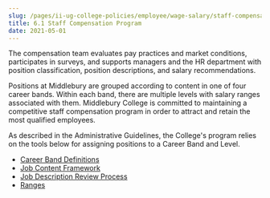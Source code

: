 ```yaml
---
slug: /pages/ii-ug-college-policies/employee/wage-salary/staff-compensation-program
title: 6.1 Staff Compensation Program
date: 2021-05-01
---
```

The compensation team evaluates pay practices and market conditions, participates in surveys, and supports managers and the HR department with position classification, position descriptions, and salary recommendations.

Positions at Middlebury are grouped according to content in one of four career bands. Within each band, there are multiple levels with salary ranges associated with them. Middlebury College is committed to maintaining a competitive staff compensation program in order to attract and retain the most qualified employees.

As described in the Administrative Guidelines, the College's program relies on the tools below for assigning positions to a Career Band and Level.

*   [Career Band Definitions](static/assets/careerbanddefinitions.pdf)
*   [Job Content Framework](static/assets/jobcontentframework.pdf)
*   [Job Description Review Process](https://www.middlebury.edu/offices/business/hr/comp/review)
*   [Ranges](https://www.middlebury.edu/system/files/media/Middlebury%20Staff%20Pay%20Ranges%20.pdf)